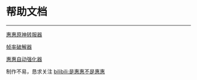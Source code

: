 帮助文档
====================================
------------------------------------
[惠惠原神转服器](data/说明文档/原神转服器.md)

[帧率破解器](data/说明文档/帧率破解器.md)

[惠惠自动强化器](data/说明文档/惠惠自动化工具.md)

制作不易，恳求关注 [bilibili:是惠惠不是惠惠](https://space.bilibili.com/400684381?spm_id_from=333.1007.0.0)
